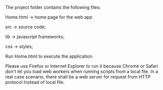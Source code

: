 The project folder contains the following files:

Home.html -> home page for the web app

src -> source code;

lib -> javascript frameworks;

css -> styles;

Run Home.html to execute the application.

Please use Firefox or Internet Explorer to run it because Chrome or Safari don't let you load web workers when running scripts from a local file. In a real case scenario, there shall be a web server for request from HTTP protocol Instead of local file.
